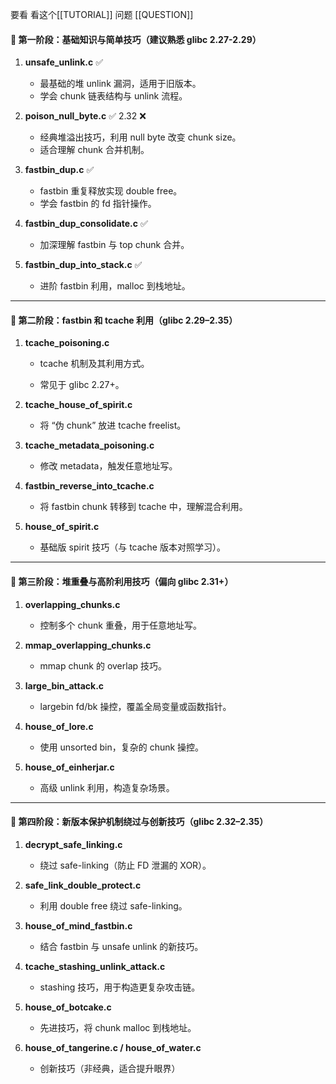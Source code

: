 
要看 看这个[[TUTORIAL]]
问题 [[QUESTION]]
#### 🔰 第一阶段：基础知识与简单技巧（建议熟悉 glibc 2.27-2.29）

1. **unsafe_unlink.c** ✅
    - 最基础的堆 unlink 漏洞，适用于旧版本。
    - 学会 chunk 链表结构与 unlink 流程。
        
2. **poison_null_byte.c** ✅ 2.32 ❌
    - 经典堆溢出技巧，利用 null byte 改变 chunk size。
    - 适合理解 chunk 合并机制。
        
3. **fastbin_dup.c** ✅
    - fastbin 重复释放实现 double free。
    - 学会 fastbin 的 fd 指针操作。
        
4. **fastbin_dup_consolidate.c** ✅
    - 加深理解 fastbin 与 top chunk 合并。
        
5. **fastbin_dup_into_stack.c** ✅
    - 进阶 fastbin 利用，malloc 到栈地址。
        

---

#### 🚧 第二阶段：fastbin 和 tcache 利用（glibc 2.29–2.35）

1. **tcache_poisoning.c**
    
    - tcache 机制及其利用方式。
        
    - 常见于 glibc 2.27+。
        
2. **tcache_house_of_spirit.c**
    
    - 将 “伪 chunk” 放进 tcache freelist。
        
3. **tcache_metadata_poisoning.c**
    
    - 修改 metadata，触发任意地址写。
        
4. **fastbin_reverse_into_tcache.c**
    
    - 将 fastbin chunk 转移到 tcache 中，理解混合利用。
        
5. **house_of_spirit.c**
    
    - 基础版 spirit 技巧（与 tcache 版本对照学习）。
        

---

#### 🧠 第三阶段：堆重叠与高阶利用技巧（偏向 glibc 2.31+）

1. **overlapping_chunks.c**
    
    - 控制多个 chunk 重叠，用于任意地址写。
        
2. **mmap_overlapping_chunks.c**
    
    - mmap chunk 的 overlap 技巧。
        
3. **large_bin_attack.c**
    
    - largebin fd/bk 操控，覆盖全局变量或函数指针。
        
4. **house_of_lore.c**
    
    - 使用 unsorted bin，复杂的 chunk 操控。
        
5. **house_of_einherjar.c**
    
    - 高级 unlink 利用，构造复杂场景。
        

---

#### 🧪 第四阶段：新版本保护机制绕过与创新技巧（glibc 2.32–2.35）

1. **decrypt_safe_linking.c**
    
    - 绕过 safe-linking（防止 FD 泄漏的 XOR）。
        
2. **safe_link_double_protect.c**
    
    - 利用 double free 绕过 safe-linking。
        
3. **house_of_mind_fastbin.c**
    
    - 结合 fastbin 与 unsafe unlink 的新技巧。
        
4. **tcache_stashing_unlink_attack.c**
    
    - stashing 技巧，用于构造更复杂攻击链。
        
5. **house_of_botcake.c**
    
    - 先进技巧，将 chunk malloc 到栈地址。
        
6. **house_of_tangerine.c / house_of_water.c**
    
    - 创新技巧（非经典，适合提升眼界）